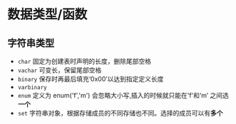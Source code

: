 # 数据类型/函数

## 字符串类型
- `char` 固定为创建表时声明的长度，删除尾部空格
- `vachar` 可变长，保留尾部空格
- `binary` 保存时再最后填充‘0x00’以达到指定定义长度
- `varbinary` 
- `enum` 定义为 enum('f','m') 会忽略大小写,插入的时候就只能在'f'和‘m’ 之间选**一个**
- `set` 字符串对象，根据存储成员的不同存储也不同。选择的成员可以有**多个**